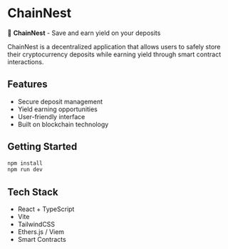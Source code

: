 # ChainNest

🐷 **ChainNest** - Save and earn yield on your deposits

ChainNest is a decentralized application that allows users to safely store their cryptocurrency deposits while earning yield through smart contract interactions.

## Features
- Secure deposit management
- Yield earning opportunities
- User-friendly interface
- Built on blockchain technology

## Getting Started

```bash
npm install
npm run dev
```

## Tech Stack
- React + TypeScript
- Vite
- TailwindCSS
- Ethers.js / Viem
- Smart Contracts

